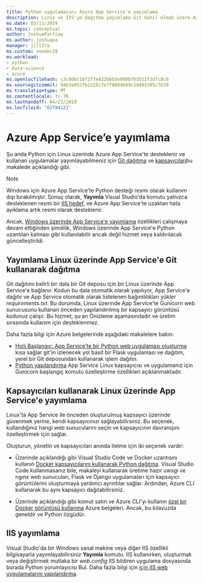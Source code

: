 ```yaml
---
title: Python uygulamasını Azure App Service'e yayımlama
description: Linux ve IIS'ye dağıtma yayımlama Git dahil olmak üzere Azure App Service'e bir Python uygulaması dağıtın ve kapsayıcıları için seçenekleri.
ms.date: 03/13/2019
ms.topic: conceptual
author: JoshuaPartlow
ms.author: joshuapa
manager: jillfra
ms.custom: seodec18
ms.workload:
- python
- data-science
- azure
ms.openlocfilehash: c3c8d6c16f2f7e432b6b5e988bf63521f3dfc8c0
ms.sourcegitcommit: 94b3a052fb1229c7e7f8804b09c1d403385c7630
ms.translationtype: MT
ms.contentlocale: tr-TR
ms.lasthandoff: 04/23/2019
ms.locfileid: "62784121"
---
```

# <a name="publish-to-azure-app-service"></a>Azure App Service’e yayımlama

Şu anda Python için Linux üzerinde Azure App Service'te desteklenir ve kullanan uygulamalar yayımlayabilmeniz için [Git dağıtma](#publish-to-app-service-on-linux-using-git-deploy) ve [kapsayıcıları](#publish-to-app-service-on-linux-using-containers)bu makalede açıklandığı gibi.

> [!Note]
> Windows için Azure App Service'te Python desteği resmi olarak kullanım dışı bırakılmıştır. Sonuç olarak, **Yayımla** Visual Studio'da komutu yalnızca desteklenen resmi bir [IIS hedef](#publish-to-iis), ve Azure App Service'te uzaktan hata ayıklama artık resmi olarak desteklenir.
>
> Ancak, [Windows üzerinde App Service'e yayımlama](publish-to-app-service-windows.md) özellikleri çalışmaya devam ettiğinden şimdilik, Windows üzerinde App Service'e Python uzantıları kalması gibi kullanılabilir ancak değil hizmet veya kaldırılacak güncelleştirildi.

## <a name="publish-to-app-service-on-linux-using-git-deploy"></a>Yayımlama Linux üzerinde App Service'e Git kullanarak dağıtma

Git dağıtımı belirli bir dala bir Git deposu için bir Linux üzerinde App Service'e bağlanır. Kodun bu dala otomatik olarak yapılıyor, App Service'e dağıtır ve App Service otomatik olarak listelenen bağımlılıkları yükler *requirements.txt*. Bu durumda, Linux üzerinde App Service'te Gunicorn web sunucusunu kullanan önceden yapılandırılmış bir kapsayıcı görüntüsü kodunuz çalışır. Bu hizmet, şu an Önizleme aşamasındadır ve üretim sırasında kullanım için desteklenmez.

Daha fazla bilgi için Azure belgelerinde aşağıdaki makalelere bakın:

- [Hızlı Başlangıç: App Service'te bir Python web uygulaması oluşturma](/azure/app-service/containers/quickstart-python?toc=%2Fpython%2Fazure%2FTOC.json) kısa sağlar git'in izlenecek yol basit bir Flask uygulaması ve dağıtım, yerel bir Git deposundan kullanarak işlem dağıtın.
- [Python yapılandırma](/azure/app-service/containers/how-to-configure-python) App Service Linux kapsayıcısı ve uygulamanız için Gunicorn başlangıç komutu özelleştirme özellikleri açıklanmaktadır.

## <a name="publish-to-app-service-on-linux-using-containers"></a>Kapsayıcıları kullanarak Linux üzerinde App Service'e yayımlama

Linux'ta App Service ile önceden oluşturulmuş kapsayıcı üzerinde güvenmek yerine, kendi kapsayıcınızı sağlayabilirsiniz. Bu seçenek, kullandığınız hangi web sunucularını seçin ve kapsayıcının davranışını özelleştirmek için sağlar.

Oluşturun, yönetin ve kapsayıcıları anında iletme için iki seçenek vardır:

- Üzerinde açıklandığı gibi Visual Studio Code ve Docker uzantısını kullanın [Docker kapsayıcılarını kullanarak Python dağıtma](https://code.visualstudio.com/docs/python/tutorial-deploy-containers). Visual Studio Code kullanmasanız bile, makaleyi kullanarak üretime hazır uwsgi ve ngınx web sunucuları, Flask ve Django uygulamaları için kapsayıcı görüntülerini oluşturmaya yardımcı ayrıntılar sağlar. Ardından, Azure CLI kullanarak bu aynı kapsayıcı dağıtabilirsiniz.

- Üzerinde açıklandığı gibi komut satırı ve Azure CLI'yı kullanın [özel bir Docker görüntüsü kullanma](/azure/app-service/containers/tutorial-custom-docker-image) Azure belgeleri. Ancak, bu kılavuzda geneldir ve Python özgüdür.

## <a name="publish-to-iis"></a>IIS yayımlama

Visual Studio'da bir Windows sanal makine veya diğer IIS özellikli bilgisayarla yayımlayabilirsiniz **Yayımla** komutu. IIS kullanırken, oluşturmak veya değiştirmek mutlaka bir *web.config* IIS bildiren uygulama dosyasında burada Python yorumlayıcısı Bul. Daha fazla bilgi için [için IIS web uygulamalarını yapılandırma](configure-web-apps-for-iis-windows.md).
